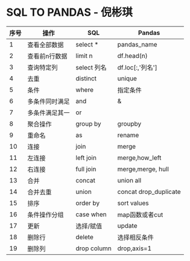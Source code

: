# SQL TO PANDAS - 倪彬琪

| 序号 | 操作       | SQL       | Pandas        |
|-------|-----------|-------------|-----------|
| 1 | 查看全部数据 | select *| pandas_name|
|2| 查看前n行数据| limit n|df.head(n)|
|3| 查询特定列| select 列名| df.loc[:,'列名']|
|4|  去重| distinct| unique|
|5| 条件| where| 指定条件  |
|6| 多条件同时满足| and| &|
|7| 多条件满足其一| or| | |
|8| 聚合操作| group by | groupby|
|9| 重命名| as|rename|
|10|连接|join| merge|
|11|左连接|left join|merge,how_left
|12|右连接|full join| merge,merge, hull|
|13|合并|concat|union all|
|14|合并去重|union | concat drop_duplicate |
|15|排序| order by| sort values|   
|16|条件操作分组| case when|map函数或者cut|
|17|更新 | 选择/赋值|update|
|18|删除行|delete| 选择相反条件|
|19|删除列|drop column| drop,axis=1|


